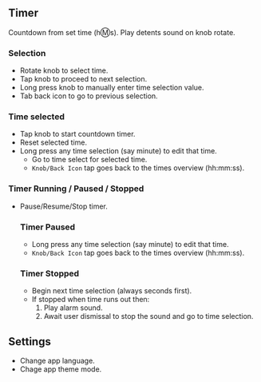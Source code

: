 ## Timer

Countdown from set time (h:m:s).
Play detents sound on knob rotate.
  
### Selection

- Rotate knob to select time.
- Tap knob to proceed to next selection.
- Long press knob to manually enter time selection value.
- Tab back icon to go to previous selection.

### Time selected

- Tap knob to start countdown timer.
- Reset selected time.
- Long press any time selection (say minute) to edit that time.
  - Go to time select for selected time.
  - `Knob/Back Icon` tap goes back to the times overview (hh:mm:ss).

### Timer Running / Paused / Stopped

- Pause/Resume/Stop timer.
  
  ### Timer Paused
  
  - Long press any time selection (say minute) to edit that time.
  - `Knob/Back Icon` tap goes back to the times overview (hh:mm:ss).

  ### Timer Stopped

  - Begin next time selection (always seconds first).
  - If stopped when time runs out then:
    1. Play alarm sound.
    1. Await user dismissal to stop the sound and go to time selection.

## Settings

- Change app language.
- Chage app theme mode.